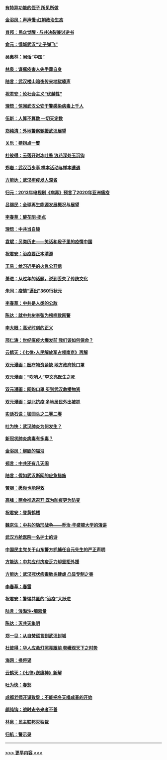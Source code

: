 #### [有特异功能的侄子 所见所做](../pages/nsc993/n11901154.md?t=02281231) 
#### [金浴凤：声声慢‧红朝政治生态](../pages/nsc993/n11899553.md?t=02281231) 
#### [肖邦：民众觉醒 · 与共决裂兼讨逆书](../pages/nsc993/n11898435.md?t=02281231) 
#### [俞元：饿城武汉“让子弹飞”](../pages/nsc993/n11898344.md?t=02281231) 
#### [吴惠林：闲话“中国”](../pages/nsc993/n11898182.md?t=02281231) 
#### [林泉：谋瘟疫害人失手葬自身](../pages/nsc993/n11897892.md?t=02281231) 
#### [陆言：武汉楼山暗夜传来地狱嚎声](../pages/nsc993/n11897033.md?t=02281231) 
#### [祝君安：论社会主义“优越性”](../pages/nsc993/n11897005.md?t=02281231) 
#### [理悟：惊闻武汉公安干警感染病毒上千人](../pages/nsc993/n11896947.md?t=02281231) 
#### [伍新：人算不算数 一切天定数](../pages/nsc993/n11893372.md?t=02281231) 
#### [郑纯清：外地警察驰援武汉展望](../pages/nsc993/n11893115.md?t=02281231) 
#### [关乐：猜拐点一瞥](../pages/nsc993/n11893020.md?t=02281231) 
#### [杜彼得：云落开时冰吐鉴 浪花深处玉沉钩](../pages/nsc993/n11892107.md?t=02281231) 
#### [郑岩：武汉百步亭 样本活动与样本遭遇](../pages/nsc993/n11892310.md?t=02281231) 
#### [方能达：武汉疠疫发人深省](../pages/nsc993/n11891376.md?t=02281231) 
#### [归元：2013年电视剧《病毒》预言了2020年亚洲瘟疫](../pages/nsc993/n11891126.md?t=02281231) 
#### [吕锡民：全球再生能源发展概况与展望](../pages/nsc993/n11890613.md?t=02281231) 
#### [李春草：醉花阴·拐点](../pages/nsc993/n11890567.md?t=02281231) 
#### [理悟：中共当自毙](../pages/nsc993/n11890559.md?t=02281231) 
#### [袁斌：另类历史——笑话和段子里的疫情中国](../pages/nsc993/n11889243.md?t=02281231) 
#### [祝君安：治疫要正本清源](../pages/nsc993/n11889085.md?t=02281231) 
#### [王易：给习近平的火急公开信](../pages/nsc993/n11888225.md?t=02281231) 
#### [萧进：从过年的话题，说到丢失了传统文化](../pages/nsc993/n11887732.md?t=02281231) 
#### [朱同：疫情“逼出”360行状元](../pages/nsc993/n11887678.md?t=02281231) 
#### [李春草：中共是人类的公敌](../pages/nsc993/n11887656.md?t=02281231) 
#### [陈达：就中共树李弦为榜样致网警](../pages/nsc993/n11887625.md?t=02281231) 
#### [李大眼：高光时刻的正义](../pages/nsc993/n11887585.md?t=02281231) 
#### [邢仁涛：世纪瘟疫大爆发前 我们该如何保命？](../pages/nsc993/n11887535.md?t=02281231) 
#### [云鹤天：《七律▪人民解放军占领南京》再解](../pages/nsc993/n11887524.md?t=02281231) 
#### [双元漫画：医疗物资紧缺 地方政府抢口罩](../pages/nsc993/n11884744.md?t=02281231) 
#### [双元漫画：“吹哨人”李文亮医生之死](../pages/nsc993/n11884705.md?t=02281231) 
#### [双元漫画：网购口罩 买到武汉救援物资](../pages/nsc993/n11884670.md?t=02281231) 
#### [双元漫画：湖北抗疫 多地居民外出被抓](../pages/nsc993/n11884643.md?t=02281231) 
#### [实话石说：猛回头之二零二零](../pages/nsc993/n11883968.md?t=02281231) 
#### [吐为快：武汉肺炎为何发生？](../pages/nsc993/n11882180.md?t=02281231) 
#### [新冠状肺炎病毒有多毒？](../pages/nsc993/n11881790.md?t=02281231) 
#### [金浴凤：绑匪的猫泪](../pages/nsc993/n11880664.md?t=02281231) 
#### [郑言：中共还有几天闹](../pages/nsc993/n11880645.md?t=02281231) 
#### [陆言：假如武汉断网的应急措施](../pages/nsc993/n11880619.md?t=02281231) 
#### [苦胆：愿你也能得救](../pages/nsc993/n11880601.md?t=02281231) 
#### [高峰：两会推迟召开  既为防疫更为防变](../pages/nsc993/n11879977.md?t=02281231) 
#### [祝君安：登黄鹤楼](../pages/nsc993/n11880583.md?t=02281231) 
#### [魏京生：中共的隐形战争——乔治‧华盛顿大学的演讲](../pages/nsc993/n11879765.md?t=02281231) 
#### [武汉方舱医院一名护士的诗](../pages/nsc993/n11878480.md?t=02281231) 
#### [中国民主党关于山东警方抓捕任自元先生的严正声明](../pages/nsc993/n11877506.md?t=02281231) 
#### [方能达：中共应付疠疫乏力却坚拒外援](../pages/nsc993/n11877497.md?t=02281231) 
#### [方能达：武汉冠状病毒肺炎肆虐 凸显专制之害](../pages/nsc993/n11877475.md?t=02281231) 
#### [李春草：春雷](../pages/nsc993/n11876287.md?t=02281231) 
#### [祝君安：警惕共匪的“治疫”大跃进](../pages/nsc993/n11876084.md?t=02281231) 
#### [陆言：浪淘沙•细思量](../pages/nsc993/n11876071.md?t=02281231) 
#### [陈达：灭共天象明](../pages/nsc993/n11876063.md?t=02281231) 
#### [郑一见：从自焚谎言到武汉封城](../pages/nsc993/n11875621.md?t=02281231) 
#### [杜彼得：华人应悬灯照亮跟前 卷幔观天下之时势](../pages/nsc993/n11874822.md?t=02281231) 
#### [海网：换将谣](../pages/nsc993/n11873712.md?t=02281231) 
#### [云鹤天：《七律▪送瘟神》新解](../pages/nsc993/n11873598.md?t=02281231) 
#### [吐为快：春愁](../pages/nsc993/n11872801.md?t=02281231) 
#### [成都老师开课致辞：不能把冬天唱成春的开始](../pages/nsc993/n11872653.md?t=02281231) 
#### [颜纯钩：战时态令来者不善](../pages/nsc993/n11872011.md?t=02281231) 
#### [林泉：民主联邦灭独裁](../pages/nsc993/n11870998.md?t=02281231) 
#### [归航：警示录](../pages/nsc993/n11870963.md?t=02281231) 

----
#### [ >>> 更早内容 <<< ](../indexes/nsc993-earlier.md)
